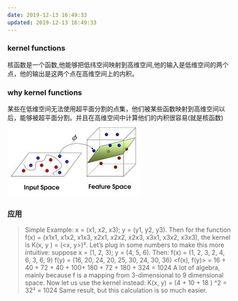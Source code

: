 ```yaml
---
date: 2019-12-13 16:49:33
updated: 2019-12-13 16:49:33
---
```


### kernel functions
核函数是一个函数,他能够把低纬空间映射到高维空间,他的输入是低维空间的两个点，他的输出是这两个点在高维空间上的内积。

### why kernel functions
某些在低维空间无法使用超平面分割的点集，他们被某些函数映射到高维空间以后，能够被超平面分割。并且在高维空间中计算他们的内积很容易(就是核函数)
![](image-2019-12-13-16.49.33.000.png)

### 应用
>Simple Example: x = (x1, x2, x3); y = (y1, y2, y3). Then for the function f(x) = (x1x1, x1x2, x1x3, x2x1, x2x2, x2x3, x3x1, x3x2, x3x3), the kernel is K(x, y ) = (&lt;x, y&gt;)².
>Let’s plug in some numbers to make this more intuitive: suppose x = (1, 2, 3); y = (4, 5, 6). Then:
>f(x) = (1, 2, 3, 2, 4, 6, 3, 6, 9)
>f(y) = (16, 20, 24, 20, 25, 30, 24, 30, 36)
>&lt;f(x), f(y)&gt; = 16 + 40 + 72 + 40 + 100+ 180 + 72 + 180 + 324 = 1024
>A lot of algebra, mainly because f is a mapping from 3-dimensional to 9 dimensional space.
>Now let us use the kernel instead: 
>K(x, y) = (4 + 10 + 18 ) ^2 = 32² = 1024
>Same result, but this calculation is so much easier.